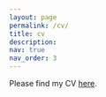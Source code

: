 ```yaml
---
layout: page
permalink: /cv/
title: cv
description: 
nav: true
nav_order: 3
---
```


Please find my CV [here](https://nwang3.github.io/assets/me/cv.pdf). 
